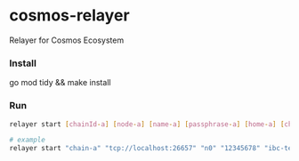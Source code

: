 # cosmos-relayer
Relayer for Cosmos Ecosystem

### Install
go mod tidy && make install

### Run
```bash
relayer start [chainId-a] [node-a] [name-a] [passphrase-a] [home-a] [chainId-b] [node-b] [name-b] [passphrase-b] [home-b]

# example
relayer start "chain-a" "tcp://localhost:26657" "n0" "12345678" "ibc-testnets/ibc-a/n0/iriscli/" "chain-b" "tcp://localhost:26557" "n1" "12345678" "ibc-testnets/ibc-b/n0/iriscli/"
```